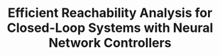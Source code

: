 ---
title: "Efficient Reachability Analysis for Closed-Loop Systems with Neural Network Controllers"
authors: "Michael Everett, Golnaz Habibi, Jonathan P. How"
venue: "IEEE International Conference on Robotics and Automation (ICRA)"
year: "2021"
status: "published"
arxiv: "https://arxiv.org/pdf/2101.01815.pdf"
official_link: ""
doi: ""
volume: "N/A"
number: "N/A"
pages: ""
publisher: ""
month: "05"
address: "Xi'an, China"
type: "conference"
school: "N/A"
awards: "N/A"
notes: "Also presented in \textit{International Conference on Learning Representations (ICLR) Workshop on Robust and Reliable Machine Learning in the Real World}, May, 2021."
include_on_website: true
image: "icra21_diagram.png"
links_to_code: "https://github.com/mit-acl/nn_robustness_analysis"
links_to_video: "https://www.youtube.com/watch?v=9BCxijZuzsY"
collection: publications
permalink: /publication/2021-05-Everett21_ICRA.html
---